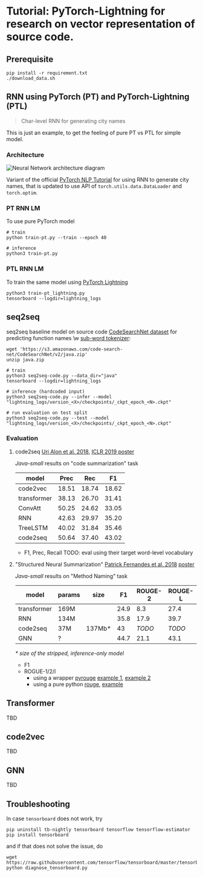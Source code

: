 # Tutorial: PyTorch-Lightning for research on vector representation of source code.


## Prerequisite

```
pip install -r requirement.txt
./download_data.sh
```

## RNN using PyTorch (PT) and PyTorch-Lightning (PTL)
> Char-level RNN for generating city names

This is just an example, to get the feeling of pure PT vs PTL for simple model.

### Architecture

![Neural Network architecture diagram](https://camo.githubusercontent.com/00874b6b3fe0fbe8fbe65ffdc506f57d3646a18a/68747470733a2f2f692e696d6775722e636f6d2f6a7a56726637662e706e67)

Variant of the official [PyTorch NLP Tutorial](https://pytorch.org/tutorials/intermediate/char_rnn_generation_tutorial.html) for using RNN to generate city names, that is updated to use API of `torch.utils.data.DataLoader` and `torch.optim`.

### PT RNN LM
To use pure PyTorch model
```
# train
python train-pt.py --train --epoch 40

# inference
python3 train-pt.py
```

### PTL RNN LM
To train the same model using [PyTorch Lightning](https://github.com/williamFalcon/pytorch-lightning)
```
python3 train-pt_lightning.py
tensorboard --logdir=lightning_logs
```


## seq2seq

seq2seq baseline model on source code [CodeSearchNet dataset](https://github.com/github/CodeSearchNet/blob/master/README.md#downloading-data-from-s3) for predicting function names \w [sub-word tokenizer](https://medium.com/@makcedward/how-subword-helps-on-your-nlp-model-83dd1b836f46):
```
wget 'https://s3.amazonaws.com/code-search-net/CodeSearchNet/v2/java.zip'
unzip java.zip

# train
python3 seq2seq-code.py --data_dir="java"
tensorboard --logdir=lightning_logs

# inference (hardcoded input)
python3 seq2seq-code.py --infer --model "lightning_logs/version_<X>/checkpoints/_ckpt_epoch_<N>.ckpt"

# run evaluation on test split
python3 seq2seq-code.py --test --model "lightning_logs/version_<X>/checkpoints/_ckpt_epoch_<N>.ckpt"
```

### Evaluation

1. code2seq [Uri Alon et al. 2018](https://arxiv.org/abs/1808.01400), [ICLR 2019 poster](https://postersession.ai/poster/code2seq-generating-sequences-from-struc/)

     *Java-small* results on "code summarization" task

      model       | Prec | Rec | F1
      ------------|------|-----|----
      code2vec    |18.51 |18.74|18.62
      transformer |38.13 |26.70|31.41
      ConvAtt     |50.25 |24.62|33.05
      RNN         |42.63 |29.97|35.20
      TreeLSTM    |40.02 |31.84|35.46
      code2seq    |50.64 |37.40|43.02

   - F1, Prec, Recall
     TODO: eval using their target word-level vocabulary

2. "Structured Neural Summarization" [Patrick Fernandes et al. 2018](https://arxiv.org/abs/1811.01824)
    [poster](https://postersession.ai/poster/structured-neural-summarization/)

     *Java-small* results on "Method Naming" task

      model       |params| size |  F1  | ROUGE-2 | ROUGE-L
      ------------|------|------|------|---------|---------
      transformer | 169M |      | 24.9 | 8.3     | 27.4
      RNN         | 134M |      | 35.8 | 17.9    | 39.7
      code2seq    |  37M |137Mb*| 43   | _TODO_  | _TODO_
      GNN         |   ?  |      | 44.7 | 21.1    | 43.1

      _* size of the stripped, inference-only model_

    - F1
    - ROGUE-1/2/l
      * using a wrapper [pyrouge](https://pypi.org/project/pyrouge/) [example 1](https://github.com/CoderPat/structured-neural-summarization/blob/fef0d75bdd6142c33fddeeb0141b77d90f3423bf/rouge_evaluator.py#L86), [example 2](https://github.com/CoderPat/structured-neural-summarization/blob/master/rouge_evaluator.py#L86)
      * using a pure python [rouge](https://pypi.org/project/rouge/), [example](https://github.com/CoderPat/structured-neural-summarization/blob/fef0d75bdd6142c33fddeeb0141b77d90f3423bf/train_and_eval.py#L537)

## Transformer
TBD

## code2vec
TBD

## GNN
TBD


## Troubleshooting

In case `tensorboard` does not work, try

```
pip uninstall tb-nightly tensorboard tensorflow tensorflow-estimator
pip install tensorboard
```

and if that does not solve the issue, do

```
wget https://raw.githubusercontent.com/tensorflow/tensorboard/master/tensorboard/tools/diagnose_tensorboard.py
python diagnose_tensorboard.py
```

